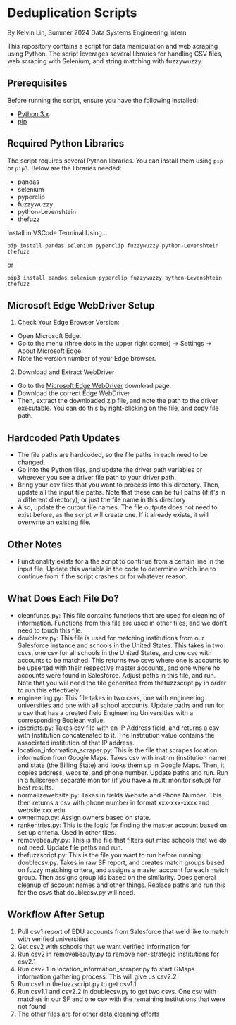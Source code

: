 # Deduplication Scripts
By Kelvin Lin, Summer 2024 Data Systems Engineering Intern

This repository contains a script for data manipulation and web scraping using Python. The script leverages several libraries for handling CSV files, web scraping with Selenium, and string matching with fuzzywuzzy.

## Prerequisites

Before running the script, ensure you have the following installed:

- [Python 3.x](https://www.python.org/downloads/)
- [pip](https://pip.pypa.io/en/stable/installation/)

## Required Python Libraries

The script requires several Python libraries. You can install them using `pip` or `pip3`. Below are the libraries needed:

- pandas
- selenium
- pyperclip
- fuzzywuzzy
- python-Levenshtein
- thefuzz

Install in VSCode Terminal Using...

```
pip install pandas selenium pyperclip fuzzywuzzy python-Levenshtein thefuzz
```
or
```
pip3 install pandas selenium pyperclip fuzzywuzzy python-Levenshtein thefuzz
```

## Microsoft Edge WebDriver Setup
1. Check Your Edge Browser Version:
- Open Microsoft Edge.
- Go to the menu (three dots in the upper right corner) -> Settings -> About Microsoft Edge.
- Note the version number of your Edge browser.

2. Download and Extract WebDriver
- Go to the [Microsoft Edge WebDriver](https://developer.microsoft.com/en-us/microsoft-edge/tools/webdriver/?form=MA13LH#downloads) download page. 
- Download the correct Edge WebDriver
- Then, extract the downloaded zip file, and note the path to the driver executable. You can do this by right-clicking on the file, and copy file path. 

## Hardcoded Path Updates

- The file paths are hardcoded, so the file paths in each need to be changed.
- Go into the Python files, and update the driver path variables or wherever you see a driver file path to your driver path.
- Bring your csv files that you want to process into this directory. Then, update all the input file paths. Note that these can be full paths (if it's in a different directory), or just the file name in this directory
- Also, update the output file names. The file outputs does not need to exist before, as the script will create one. If it already exists, it will overwrite an existing file. 

## Other Notes
- Functionality exists for a the script to continue from a certain line in the input file. Update this variable in the code to determine which line to continue from if the script crashes or for whatever reason. 

## What Does Each File Do? 
- cleanfuncs.py: This file contains functions that are used for cleaning of information. Functions from this file are used in other files, and we don't need to touch this file. 
- doublecsv.py: This file is used for matching institutions from our Salesforce instance and schools in the United States. This takes in two csvs, one csv for all schools in the United States, and one csv with accounts to be matched. This returns two csvs where one is accounts to be upserted with their respective master accounts, and one where no accounts were found in Salesforce. Adjust paths in this file, and run. Note that you will need the file generated from thefuzzscript.py in order to run this effectively. 
- engineering.py: This file takes in two csvs, one with engineering universities and one with all school accounts. Update paths and run for a csv that has a created field Engineering Universities with a corresponding Boolean value.
- ipscripts.py: Takes csv file with an IP Address field, and returns a csv with Institution concatenated to it. The Institution value contains the associated institution of that IP address. 
- location_information_scraper.py: This is the file that scrapes location information from Google Maps. Takes csv with instnm (institution name) and state (the Billing State) and looks them up in Google Maps. Then, it copies address, website, and phone number. Update paths and run. Run in a fullscreen separate monitor (if you have a multi monitor setup) for best results. 
- normalizewebsite.py: Takes in fields Website and Phone Number. This then returns a csv with phone number in format xxx-xxx-xxxx and website xxx.edu
- ownermap.py: Assign owners based on state.
- rankentries.py: This is the logic for finding the master account based on set up criteria. Used in other files.
- removebeauty.py: This is the file that filters out misc schools that we do not need. Update file paths and run.
- thefuzzscript.py: This is the file you want to run before running doublecsv.py. Takes in raw SF report, and creates match groups based on fuzzy matching critera, and assigns a master account for each match group. Then assigns group ids based on the similarity. Does general cleanup of account names and other things. Replace paths and run this for the csvs that doublecsv.py will need. 

## Workflow After Setup
1. Pull csv1 report of EDU accounts from Salesforce that we'd like to match with verified universities
2. Get csv2 with schools that we want verified information for
3. Run csv2 in removebeauty.py to remove non-strategic institutions for csv2.1
4. Run csv2.1 in location_information_scraper.py to start GMaps information gathering process. This will give us csv2.2
5. Run csv1 in thefuzzscript.py to get csv1.1
6. Run csv1.1 and csv2.2 in doublecsv.py to get two csvs. One csv with matches in our SF and one csv with the remaining institutions that were not found
7. The other files are for other data cleaning efforts
